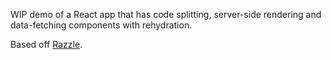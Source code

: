 WIP demo of a React app that has code splitting, server-side rendering and data-fetching components with rehydration.

Based off [Razzle](https://github.com/jaredpalmer/razzle).
